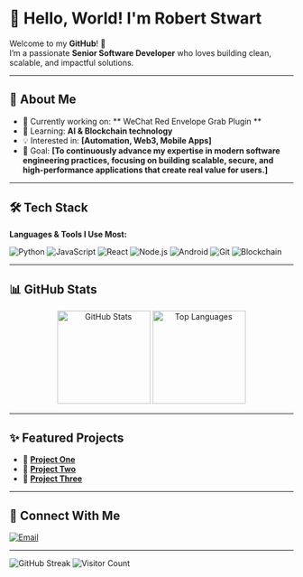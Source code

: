 # 👋 Hello, World! I'm Robert Stwart  

Welcome to my **GitHub**! 🚀  
I’m a passionate **Senior Software Developer** who loves building clean, scalable, and impactful solutions.  

---

## 🌟 About Me  
- 🔭 Currently working on: ** WeChat Red Envelope Grab Plugin **  
- 🌱 Learning: **AI & Blockchain technology**  
- 💡 Interested in: **[Automation, Web3, Mobile Apps]**  
- 🎯 Goal: **[To continuously advance my expertise in modern software engineering practices, focusing on building scalable, secure, and high-performance applications that create real value for users.]**  
---


## 🛠️ Tech Stack  
**Languages & Tools I Use Most:**  

![Python](https://img.shields.io/badge/-Python-3776AB?style=flat&logo=python&logoColor=white)
![JavaScript](https://img.shields.io/badge/-JavaScript-F7DF1E?style=flat&logo=javascript&logoColor=black)
![React](https://img.shields.io/badge/-React-61DAFB?style=flat&logo=react&logoColor=black)
![Node.js](https://img.shields.io/badge/-Node.js-339933?style=flat&logo=node.js&logoColor=white)
![Android](https://img.shields.io/badge/-Android-3DDC84?style=flat&logo=android&logoColor=white)
![Git](https://img.shields.io/badge/-Git-F05032?style=flat&logo=git&logoColor=white)
![Blockchain](https://img.shields.io/badge/-Docker-2496ED?style=flat&logo=docker&logoColor=white)

---

## 📊 GitHub Stats  

<p align="center">
  <img src="https://github-readme-stats.vercel.app/api?username=YourGitHubUsername&show_icons=true&theme=tokyonight" alt="GitHub Stats" height="165" />
  <img src="https://github-readme-stats.vercel.app/api/top-langs/?username=YourGitHubUsername&layout=compact&theme=tokyonight" alt="Top Languages" height="165" />
</p>

---

## ✨ Featured Projects  

- 🔹 [**Project One**](https://github.com/robertstwart/pets-workshop) 
- 🔹 [**Project Two**](https://github.com/robertstwart/metadata)
- 🔹 [**Project Three**](https://github.com/robertstwart/uikit-swiftui)
---

## 🤝 Connect With Me  

[![Email](https://img.shields.io/badge/-Email-D14836?style=flat&logo=gmail&logoColor=white)](mailto:your@email.com)  

---
![GitHub Streak](https://streak-stats.demolab.com?user=YOURUSERNAME&theme=tokyonight&hide_border=true)
![Visitor Count](https://komarev.com/ghpvc/?username=YOURUSERNAME&color=blue)
